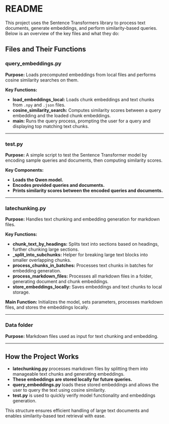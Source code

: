 # README

This project uses the Sentence Transformers library to process text documents, generate embeddings, and perform similarity-based queries. Below is an overview of the key files and what they do:

## Files and Their Functions

### query_embeddings.py

**Purpose:** Loads precomputed embeddings from local files and performs cosine similarity searches on them.

**Key Functions:**
- **load_embeddings_local:** Loads chunk embeddings and text chunks from `.npy` and `.json` files.
- **cosine_similarity_search:** Computes similarity scores between a query embedding and the loaded chunk embeddings.
- **main:** Runs the query process, prompting the user for a query and displaying top matching text chunks.

---

### test.py

**Purpose:** A simple script to test the Sentence Transformer model by encoding sample queries and documents, then computing similarity scores.

**Key Components:**
- **Loads the Qwen model.**
- **Encodes provided queries and documents.**
- **Prints similarity scores between the encoded queries and documents.**

---

### latechunking.py

**Purpose:** Handles text chunking and embedding generation for markdown files.

**Key Functions:**
- **chunk_text_by_headings:** Splits text into sections based on headings, further chunking large sections.
- **_split_into_subchunks:** Helper for breaking large text blocks into smaller overlapping chunks.
- **process_chunks_in_batches:** Processes text chunks in batches for embedding generation.
- **process_markdown_files:** Processes all markdown files in a folder, generating document and chunk embeddings.
- **store_embeddings_locally:** Saves embeddings and text chunks to local storage.

**Main Function:** Initializes the model, sets parameters, processes markdown files, and stores the embeddings locally.

---

### Data folder

**Purpose:** Markdown files used as input for text chunking and embedding.

---

## How the Project Works

- **latechunking.py** processes markdown files by splitting them into manageable text chunks and generating embeddings.
- **These embeddings are stored locally for future queries.**
- **query_embeddings.py** loads these stored embeddings and allows the user to query the text using cosine similarity.
- **test.py** is used to quickly verify model functionality and embeddings generation.

This structure ensures efficient handling of large text documents and enables similarity-based text retrieval with ease.
